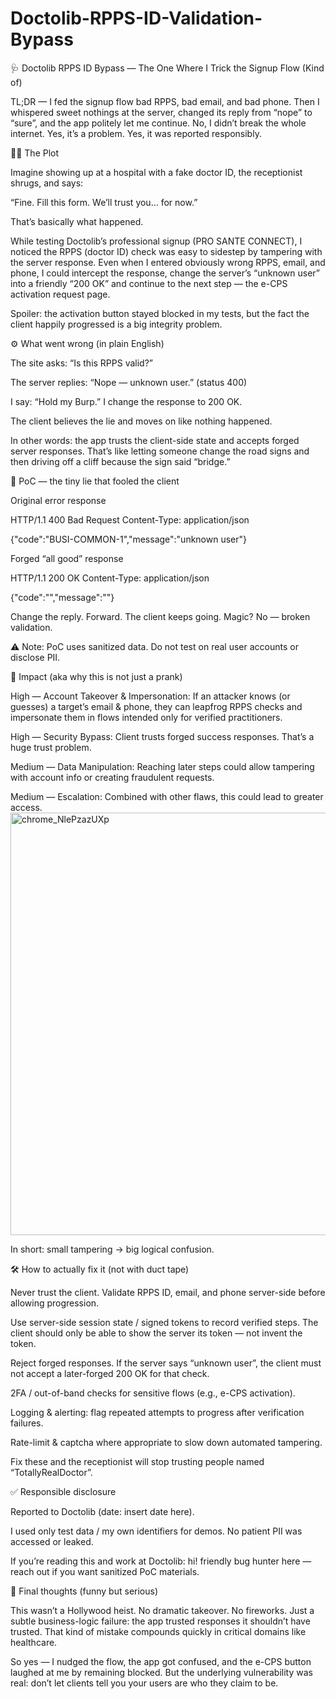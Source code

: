 # Doctolib-RPPS-ID-Validation-Bypass
🩺 Doctolib RPPS ID Bypass — The One Where I Trick the Signup Flow (Kind of)

TL;DR — I fed the signup flow bad RPPS, bad email, and bad phone. Then I whispered sweet nothings at the server, changed its reply from “nope” to “sure”, and the app politely let me continue.
No, I didn’t break the whole internet. Yes, it’s a problem. Yes, it was reported responsibly.

🕵️‍♂️ The Plot

Imagine showing up at a hospital with a fake doctor ID, the receptionist shrugs, and says:

“Fine. Fill this form. We’ll trust you… for now.”

That’s basically what happened.

While testing Doctolib’s professional signup (PRO SANTE CONNECT), I noticed the RPPS (doctor ID) check was easy to sidestep by tampering with the server response. Even when I entered obviously wrong RPPS, email, and phone, I could intercept the response, change the server’s “unknown user” into a friendly “200 OK” and continue to the next step — the e-CPS activation request page.

Spoiler: the activation button stayed blocked in my tests, but the fact the client happily progressed is a big integrity problem.

⚙️ What went wrong (in plain English)

The site asks: “Is this RPPS valid?”

The server replies: “Nope — unknown user.” (status 400)

I say: “Hold my Burp.” I change the response to 200 OK.

The client believes the lie and moves on like nothing happened.

In other words: the app trusts the client-side state and accepts forged server responses. That’s like letting someone change the road signs and then driving off a cliff because the sign said “bridge.”

🧪 PoC — the tiny lie that fooled the client

Original error response

HTTP/1.1 400 Bad Request
Content-Type: application/json

{"code":"BUSI-COMMON-1","message":"unknown user"}


Forged “all good” response

HTTP/1.1 200 OK
Content-Type: application/json

{"code":"","message":""}


Change the reply. Forward. The client keeps going. Magic? No — broken validation.

⚠️ Note: PoC uses sanitized data. Do not test on real user accounts or disclose PII.

🎯 Impact (aka why this is not just a prank)

High — Account Takeover & Impersonation: If an attacker knows (or guesses) a target’s email & phone, they can leapfrog RPPS checks and impersonate them in flows intended only for verified practitioners.

High — Security Bypass: Client trusts forged success responses. That’s a huge trust problem.

Medium — Data Manipulation: Reaching later steps could allow tampering with account info or creating fraudulent requests.

Medium — Escalation: Combined with other flaws, this could lead to greater access.
<img width="553" height="676" alt="chrome_NlePzazUXp" src="https://github.com/user-attachments/assets/9ef2d650-f1a6-459d-92ea-e025dee7233e" />


In short: small tampering → big logical confusion.

🛠️ How to actually fix it (not with duct tape)

Never trust the client. Validate RPPS ID, email, and phone server-side before allowing progression.

Use server-side session state / signed tokens to record verified steps. The client should only be able to show the server its token — not invent the token.

Reject forged responses. If the server says “unknown user”, the client must not accept a later-forged 200 OK for that check.

2FA / out-of-band checks for sensitive flows (e.g., e-CPS activation).

Logging & alerting: flag repeated attempts to progress after verification failures.

Rate-limit & captcha where appropriate to slow down automated tampering.

Fix these and the receptionist will stop trusting people named “TotallyRealDoctor”.

✅ Responsible disclosure

Reported to Doctolib (date: insert date here).

I used only test data / my own identifiers for demos. No patient PII was accessed or leaked.

If you’re reading this and work at Doctolib: hi! friendly bug hunter here — reach out if you want sanitized PoC materials.

🧾 Final thoughts (funny but serious)

This wasn’t a Hollywood heist. No dramatic takeover. No fireworks. Just a subtle business-logic failure: the app trusted responses it shouldn’t have trusted. That kind of mistake compounds quickly in critical domains like healthcare.

So yes — I nudged the flow, the app got confused, and the e-CPS button laughed at me by remaining blocked. But the underlying vulnerability was real: don’t let clients tell you your users are who they claim to be.
